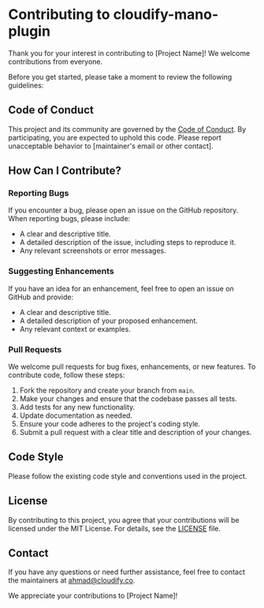 # Contributing to cloudify-mano-plugin

Thank you for your interest in contributing to [Project Name]! We welcome contributions from everyone.

Before you get started, please take a moment to review the following guidelines:

## Code of Conduct

This project and its community are governed by the [Code of Conduct](CODE_OF_CONDUCT.md). By participating, you are expected to uphold this code. Please report unacceptable behavior to [maintainer's email or other contact].

## How Can I Contribute?

### Reporting Bugs

If you encounter a bug, please open an issue on the GitHub repository. When reporting bugs, please include:

- A clear and descriptive title.
- A detailed description of the issue, including steps to reproduce it.
- Any relevant screenshots or error messages.

### Suggesting Enhancements

If you have an idea for an enhancement, feel free to open an issue on GitHub and provide:

- A clear and descriptive title.
- A detailed description of your proposed enhancement.
- Any relevant context or examples.

### Pull Requests

We welcome pull requests for bug fixes, enhancements, or new features. To contribute code, follow these steps:

1. Fork the repository and create your branch from `main`.
2. Make your changes and ensure that the codebase passes all tests.
3. Add tests for any new functionality.
4. Update documentation as needed.
5. Ensure your code adheres to the project's coding style.
6. Submit a pull request with a clear title and description of your changes.

## Code Style

Please follow the existing code style and conventions used in the project.

## License

By contributing to this project, you agree that your contributions will be licensed under the MIT License. For details, see the [LICENSE](LICENSE) file.

## Contact

If you have any questions or need further assistance, feel free to contact the maintainers at ahmad@cloudify.co.

We appreciate your contributions to [Project Name]!
